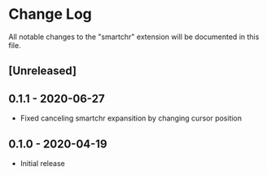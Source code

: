 # Change Log

All notable changes to the "smartchr" extension will be documented in this file.

## [Unreleased]

## 0.1.1 - 2020-06-27

- Fixed canceling smartchr expansition by changing cursor position 

## 0.1.0 - 2020-04-19

- Initial release
